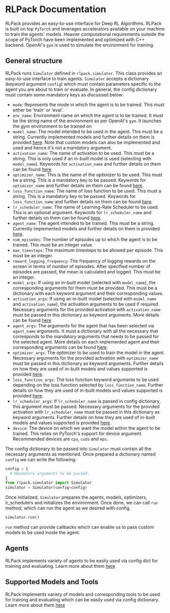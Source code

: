 # RLPack Documentation

RLPack provides an easy-to-use interface for Deep RL Algorithms. 
RLPack is built on top `PyTorch` and leverages accelerators available on your machine to train 
the agents' models. Heavier computational requirements outside the scope of PyTorch have been
implemented and optimized with C++ backend. OpenAI's `gym` is used to simulate the environment 
for training.

## General structure

RLPack runs `Simulator` defined in `rlpack.simulator`. This class provides an easy-to-use 
interface to train agents. `Simulator` accepts a dictionary (keyword argument `config`) which 
must contain parameters specific to the agent you are about to train or evaluate. In general, the
config dictionary must contain some mandatory keys as discussed below: 
- `mode`: Represents the mode in which the agent is to be trained. This must either be 'train' or 
'eval'.
- `env_name`: Environment name on which the agent is to be trained. It must be the string name of the 
environment as per OpenAI's `gym`. It launches the gym environment to be trained on
- `model_name`: The model intended to be used in the agent. This must be a string. Currently implemented 
models and further details on them is provided [here](models/index.md). Note that custom models can also 
be implemented and used and hence it's not a mandatory argument.
- `activation_name`: The name of activation to be used. This must be a string. This is only used if an in-built
model is used (selecting with `model_name`). Keywords for `activation_name` and further details on them can be found 
[here](models/activations.md).
- `optimizer_name`: This is the name of the optimizer to be used. This must be a string. This is a mandatory key to be 
passed. Keywords for `optimizer_name` and further details on them can be found [here](models/optimizers.md).
- `loss_function_name`: The name of loss function to be used. This must a string. This is a mandatory key to be 
passed. Keywords for `loss_function_name` and further details on them can be found [here](models/loss_functions.md).
- `lr_scheduler_name`: The name of Learning-Rate Scheduler to be used. This is an optional argument. Keywords for 
`lr_scheduler_name` and further details on them can be found [here](models/lr_schedulers.md).
- `agent_name`: The agent intended to be trained. This must be a string. Currently implemented
  models and further details on them is provided [here](agents/index.md).
- `num_episodes`: The number of episodes up to which the agent is to be trained. This must be an integer 
value.
- `max_timesteps`: The maximum timesteps to be allowed per episode. This must be an integer.
- `reward_logging_frequency`: The frequency of logging rewards on the screen in terms of number of episodes. 
After specified number of episodes are passed, the mean is calculated and logged. This must be an integer.
- `model_args`: If using an in-built model (selected with `model_name`), the corresponding arguments for them
must be provided. This must be a dictionary with each keyword argument and their corresponding values. 
- `activation_args`: If using an in-built model (selected with `model_name` and `activation_name`), the activation 
arguments to be used if required. Necessary arguments for the provided activation with `activation_name` must be 
passed in this dictionary as keyword arguments. More details can be found [here](models/activations.md)
- `agent_args`: The arguments for the agent that has been selected via `agent_name` arguments. It must a dictionary 
with all the necessary that corresponds to the mandatory arguments that needs to be passed for the selected agent. 
More details on each implemented agent and their corresponding arguments can be found [here](agents/index.md).
- `optimizer_args`: The optimizer to be used to train the model in the agent. Necessary arguments for the provided 
activation with `optimizer_name` must be passed in this dictionary as keyword arguments. Further details on how they 
are used of in-built models and values supported is provided [here](models/optimizers.md).
- `loss_function_args`: The loss function keyword arguments to be used depending on the loss function selected by 
`loss_function_name`. Further details on how they are used of in-built models and values supported is 
provided [here](models/loss_functions.md).
- `lr_scheduler_args`: If `lr_scheduler_name` is passed in config dictionary, this argument must be passed. Necessary
arguments for the provided activation with `lr_scheduler_name` must be passed in this dictionary as keyword arguments.
Further details on how they are used of in-built models and values supported is provided [here](models/lr_schedulers.md).
- `device`: The device on which we want the model within the agent to be trained. This relies on PyTorch's support for
device argument. Recommended devices are `cpu`, `cuda` and `mps`. 

The config dictionary to be passed into `Simulator` must contain all the necessary arguments as mentioned. Once prepared 
a dictionary named `config` we can write the following: 
```python
config = {
  # Mandatory arguments to be passed.
}
from rlpack.simulator import Simulator
simulator = Simulator(config=config)
```

Once initialized, `Simulator` prepares the agents, models, optimizers, lr_schedulers and initializes the 
environment. Once done, we can call `run` method, which can run the agent as we desired with config.
```python
simulator.run()
```
`run` method can provide callbacks which can enable us to pass custom models to be used inside the agent. 

## Agents

RLPack implements variety of agents to be easily used via config dict for training and evaluating. Learn more about 
them [here](models/index.md) 


## Supported Models and Tools

RLPack implements variety of models and corresponding tools to be used for training and evaluating which can be easily 
used via config dictionary. Learn more about them [here](agents/index.md) 
